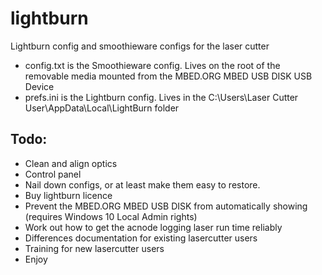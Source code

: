 # lightburn
Lightburn config and smoothieware configs for the laser cutter

* config.txt is the Smoothieware config. Lives on the root of the removable media mounted from the MBED.ORG MBED USB DISK USB Device
* prefs.ini is the Lightburn config. Lives in the C:\Users\Laser Cutter User\AppData\Local\LightBurn folder

## Todo:

* Clean and align optics
* Control panel
* Nail down configs, or at least make them easy to restore.
* Buy lightburn licence
* Prevent the MBED.ORG MBED USB DISK from automatically showing (requires Windows 10 Local Admin rights)
* Work out how to get the acnode logging laser run time reliably
* Differences documentation for existing lasercutter users
* Training for new lasercutter users
* Enjoy
